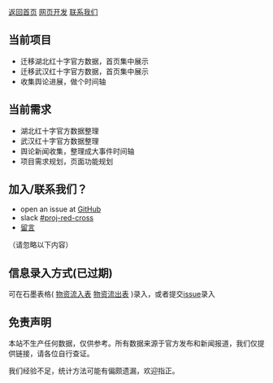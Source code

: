 [返回首页](./)
[网页开发](./development)
[联系我们](https://weileizeng.com/news/1992/06/29/contact/)

## 当前项目
* 迁移湖北红十字官方数据，首页集中展示
* 迁移武汉红十字官方数据，首页集中展示
* 收集舆论进展，做个时间轴

## 当前需求
* 湖北红十字官方数据整理
* 武汉红十字官方数据整理
* 舆论新闻收集，整理成大事件时间轴
* 项目需求规划，页面功能规划

## 加入/联系我们？
* open an issue at [GitHub](https://github.com/WeileiZeng/red-cross)
* slack  [#proj-red-cross](https://slack.com/share/IT4GNGY7K/Al1FlZuPLmYqbKsZeZD2CiJC/enQtOTIyNTY2NTc2MjU3LWQ2MjJmY2M5YmFmNzc3YzIwNTA3MDVjYjcxYjMzZjVlOWU2YmUyNWRmYTQyODgwYjllZWQ3YzI3MTlmNWM5N2U)
* [留言](https://weileizeng.com/news/1992/06/29/contact/)

（请忽略以下内容）

## 信息录入方式(已过期)

可在石墨表格(
[物资流入表](https://shimo.im/sheets/w6ywWRchryjtTT6T/MODOC/)
[物资流出表](https://shimo.im/sheets/CGPGTrVR6yHKcQw8/MODOC/)
)录入，或者提交[issue](https://github.com/WeileiZeng/red-cross/issues/1)录入 



## 免责声明

本站不生产任何数据，仅供参考。所有数据来源于官方发布和新闻报道，我们仅提供链接，请各位自行查证。

我们经验不足，统计方法可能有偏颇遗漏，欢迎指正。



